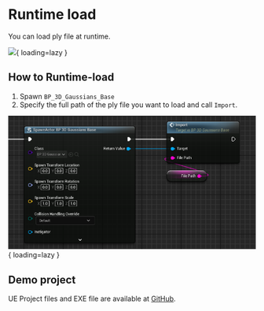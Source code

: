 # Runtime load

You can load ply file at runtime.

![](images/runtime.gif){ loading=lazy }  

## How to Runtime-load

1. Spawn `BP_3D_Gaussians_Base`
2. Specify the full path of the ply file you want to load and call `Import`.

![](images/runtime.png){ loading=lazy }  

## Demo project

UE Project files and EXE file are available at [GitHub](https://github.com/Akiya-Research-Institute/3dGaussiansPlugin-RuntimeLoadDemo).